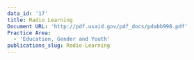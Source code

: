 ```yaml
---
data_id: '17'
title: Radio Learning
Document URL: 'http://pdf.usaid.gov/pdf_docs/pdabb998.pdf'
Practice Area:
  - 'Education, Gender and Youth'
publications_slug: Radio-Learning
---
```

